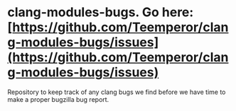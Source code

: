 # clang-modules-bugs. Go here: [https://github.com/Teemperor/clang-modules-bugs/issues](https://github.com/Teemperor/clang-modules-bugs/issues)

Repository to keep track of any clang bugs we find before we have time to make a proper bugzilla bug report.

